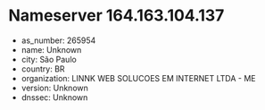 # Nameserver 164.163.104.137

* as_number: 265954
* name: Unknown
* city: São Paulo
* country: BR
* organization: LINNK WEB SOLUCOES EM INTERNET LTDA - ME
* version: Unknown
* dnssec: Unknown
